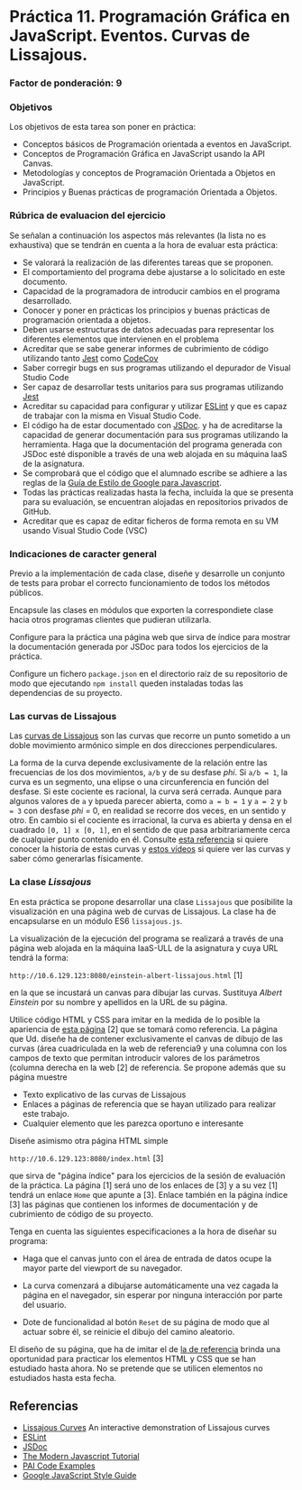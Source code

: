 # Práctica 11. Programación Gráfica en JavaScript. Eventos. Curvas de Lissajous.
### Factor de ponderación: 9

### Objetivos
Los objetivos de esta tarea son poner en práctica:
* Conceptos básicos de Programación orientada a eventos en JavaScript.
* Conceptos de Programación Gráfica en JavaScript usando la API Canvas.
* Metodologías y conceptos de Programación Orientada a Objetos en JavaScript.
* Principios y Buenas prácticas de programación Orientada a Objetos.

### Rúbrica de evaluacion del ejercicio
Se señalan a continuación los aspectos más relevantes (la lista no es exhaustiva)
que se tendrán en cuenta a la hora de evaluar esta práctica:
* Se valorará la realización de las diferentes tareas que se proponen.
* El comportamiento del programa debe ajustarse a lo solicitado en este documento.
* Capacidad de la programadora de introducir cambios en el programa desarrollado.
* Conocer y poner en prácticas los principios y buenas prácticas de programación orientada a objetos.
* Deben usarse estructuras de datos adecuadas para representar los diferentes elementos que intervienen en el problema
* Acreditar que se sabe generar informes de cubrimiento de código utilizando tanto 
[Jest](https://jestjs.io/)
como
[CodeCov](https://docs.codecov.com/docs)
* Saber corregir bugs en sus programas utilizando el depurador de Visual Studio Code
* Ser capaz de desarrollar tests unitarios para sus programas utilizando 
[Jest](https://jestjs.io/)
* Acreditar su capacidad para configurar y utilizar 
[ESLint](https://eslint.org/)
  y que es capaz de trabajar con la misma en Visual Studio Code.
* El código ha de estar documentado con 
[JSDoc](https://jsdoc.app/). 
  y ha de acreditarse la capacidad de generar documentación para sus programas utilizando la herramienta.
  Haga que la documentación del programa generada con JSDoc esté disponible a través de una web alojada en su máquina IaaS de la asignatura.
* Se comprobará que el código que el alumnado escribe se adhiere a las reglas de la 
[Guía de Estilo de Google para Javascript](https://google.github.io/styleguide/jsguide.html).
* Todas las prácticas realizadas hasta la fecha, incluída la que se presenta para su evaluación, se encuentran alojadas en repositorios privados de GitHub.
* Acreditar que es capaz de editar ficheros de forma remota en su VM usando Visual Studio
  Code (VSC)

### Indicaciones de caracter general
Previo a la implementación de cada clase, diseñe y desarrolle un conjunto de tests para probar el correcto
funcionamiento de todos los métodos públicos.

Encapsule las clases en módulos que exporten la correspondiete clase hacia otros programas clientes que pudieran utilizarla.

Configure para la práctica una página web que sirva de índice para mostrar la documentación generada por
JSDoc para todos los ejercicios de la práctica.

Configure un fichero `package.json` en el directorio raíz de su repositorio de modo que ejecutando 
`npm install` queden instaladas todas las dependencias de su proyecto.

### Las curvas de Lissajous
Las 
[curvas de Lissajous](https://es.wikipedia.org/wiki/Curva_de_Lissajous)
son las curvas que recorre un punto sometido a un doble movimiento armónico simple en dos direcciones perpendiculares. 

La forma de la curva depende exclusivamente de la relación entre las frecuencias de los dos movimientos, 
`a/b` y de su desfase *phi*. 
Si `a/b = 1`, la curva es un segmento, una elipse o una circunferencia en función del desfase. 
Si este cociente es racional, la curva será cerrada.
Aunque para algunos valores de `a` y `b`pueda parecer abierta, como `a = b = 1` y `a = 2` y `b = 3` con desfase *phi* = 0, 
en realidad se recorre dos veces, en un sentido y otro. 
En cambio si el cociente es irracional, la curva es abierta y densa en el cuadrado `[0, 1] x [0, 1]`, en el sentido de que 
pasa arbitrariamente cerca de cualquier punto contenido en él.
Consulte 
[esta
referencia](https://www.investigacionyciencia.es/revistas/investigacion-y-ciencia/el-nuevo-coronavirus-796/las-figuras-de-lissajous-18475)
si quiere conocer la historia de estas curvas y
[estos
vídeos](https://www.investigacionyciencia.es/blogs/tecnologia/14/posts/las-figuras-de-lissajous-videos-18493)
si quiere ver las curvas y saber cómo generarlas físicamente.

### La clase *Lissajous*
En esta práctica se propone desarrollar una clase `Lissajous` 
que posibilite la visualización en una página web de curvas de Lissajous.
La clase ha de encapsularse en un módulo ES6 `lissajous.js`.

La visualización de la ejecución del programa se realizará a través de una página web alojada
en la máquina IaaS-ULL de la asignatura y cuya URL tendrá la forma:

`http://10.6.129.123:8080/einstein-albert-lissajous.html` [1]

en la que se incustará un canvas para dibujar las curvas.
Sustituya *Albert Einstein* por su nombre y apellidos en la URL de su página.

Utilice código HTML y CSS para imitar en la medida de lo posible la apariencia de
[esta página](https://academo.org/demos/lissajous-curves/) [2]
que se tomará como referencia.
La página que Ud. diseñe ha de contener exclusivamente el canvas de dibujo de las curvas (área cuadriculada en
la web de referencia9 y una columna con los campos de texto que permitan introducir valores de los parámetros
(columna derecha en la web [2] de referencia.
Se propone además que su página muestre
* Texto explicativo de las curvas de Lissajous
* Enlaces a páginas de referencia que se hayan utilizado para realizar este trabajo.
* Cualquier elemento que les parezca oportuno e interesante

Diseñe asimismo otra página HTML simple 

`http://10.6.129.123:8080/index.html` [3]

que sirva de "página índice" para los ejercicios de la sesión de evaluación de la práctica.
La página [1] será uno de los enlaces de [3] y a su vez [1] tendrá un enlace `Home` que apunte a [3].
Enlace también en la página índice [3] las páginas que contienen los informes de documentación y de
cubrimiento de código de su proyecto.

Tenga en cuenta las siguientes especificaciones a la hora de diseñar su programa:

* Haga que el canvas junto con el área de entrada de datos ocupe la mayor parte del viewport de su navegador.

* La curva comenzará a dibujarse automáticamente una vez cagada la página en el navegador, sin esperar por ninguna interacción por parte del usuario.

* Dote de funcionalidad al botón `Reset` de su página de modo que al actuar sobre él, se reinicie el dibujo
  del camino aleatorio.

El diseño de su página, que ha de imitar el de
[la de referencia](https://academo.org/demos/lissajous-curves/)
brinda una oportunidad para practicar los elementos HTML y CSS que se han estudiado hasta ahora.
No se pretende que se utilicen elementos no estudiados hasta esta fecha.

## Referencias
* [Lissajous Curves](https://academo.org/demos/lissajous-curves/) An interactive demonstration of Lissajous curves
* [ESLint](https://eslint.org/)
* [JSDoc](https://jsdoc.app/)
* [The Modern Javascript Tutorial](https://javascript.info)
* [PAI Code Examples](https://github.com/ULL-ESIT-PAI-2021-2022/PAI-class-code-examples/tree/master/src)
* [Google JavaScript Style Guide](https://google.github.io/styleguide/jsguide.html)
